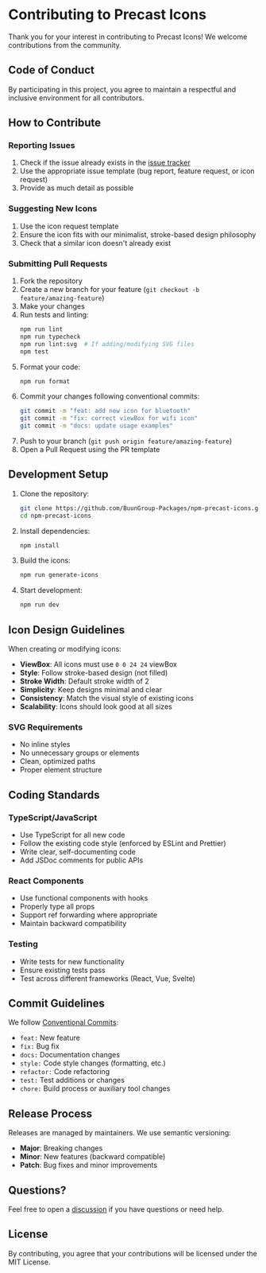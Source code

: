 # Contributing to Precast Icons

Thank you for your interest in contributing to Precast Icons! We welcome contributions from the community.

## Code of Conduct

By participating in this project, you agree to maintain a respectful and inclusive environment for all contributors.

## How to Contribute

### Reporting Issues

1. Check if the issue already exists in the [issue tracker](https://github.com/BuunGroup-Packages/npm-precast-icons/issues)
2. Use the appropriate issue template (bug report, feature request, or icon request)
3. Provide as much detail as possible

### Suggesting New Icons

1. Use the icon request template
2. Ensure the icon fits with our minimalist, stroke-based design philosophy
3. Check that a similar icon doesn't already exist

### Submitting Pull Requests

1. Fork the repository
2. Create a new branch for your feature (`git checkout -b feature/amazing-feature`)
3. Make your changes
4. Run tests and linting:
   ```bash
   npm run lint
   npm run typecheck
   npm run lint:svg  # If adding/modifying SVG files
   npm test
   ```
5. Format your code:
   ```bash
   npm run format
   ```
6. Commit your changes following conventional commits:
   ```bash
   git commit -m "feat: add new icon for bluetooth"
   git commit -m "fix: correct viewBox for wifi icon"
   git commit -m "docs: update usage examples"
   ```
7. Push to your branch (`git push origin feature/amazing-feature`)
8. Open a Pull Request using the PR template

## Development Setup

1. Clone the repository:

   ```bash
   git clone https://github.com/BuunGroup-Packages/npm-precast-icons.git
   cd npm-precast-icons
   ```

2. Install dependencies:

   ```bash
   npm install
   ```

3. Build the icons:

   ```bash
   npm run generate-icons
   ```

4. Start development:
   ```bash
   npm run dev
   ```

## Icon Design Guidelines

When creating or modifying icons:

- **ViewBox**: All icons must use `0 0 24 24` viewBox
- **Style**: Follow stroke-based design (not filled)
- **Stroke Width**: Default stroke width of 2
- **Simplicity**: Keep designs minimal and clear
- **Consistency**: Match the visual style of existing icons
- **Scalability**: Icons should look good at all sizes

### SVG Requirements

- No inline styles
- No unnecessary groups or elements
- Clean, optimized paths
- Proper element structure

## Coding Standards

### TypeScript/JavaScript

- Use TypeScript for all new code
- Follow the existing code style (enforced by ESLint and Prettier)
- Write clear, self-documenting code
- Add JSDoc comments for public APIs

### React Components

- Use functional components with hooks
- Properly type all props
- Support ref forwarding where appropriate
- Maintain backward compatibility

### Testing

- Write tests for new functionality
- Ensure existing tests pass
- Test across different frameworks (React, Vue, Svelte)

## Commit Guidelines

We follow [Conventional Commits](https://www.conventionalcommits.org/):

- `feat:` New feature
- `fix:` Bug fix
- `docs:` Documentation changes
- `style:` Code style changes (formatting, etc.)
- `refactor:` Code refactoring
- `test:` Test additions or changes
- `chore:` Build process or auxiliary tool changes

## Release Process

Releases are managed by maintainers. We use semantic versioning:

- **Major**: Breaking changes
- **Minor**: New features (backward compatible)
- **Patch**: Bug fixes and minor improvements

## Questions?

Feel free to open a [discussion](https://github.com/BuunGroup-Packages/npm-precast-icons/discussions) if you have questions or need help.

## License

By contributing, you agree that your contributions will be licensed under the MIT License.
